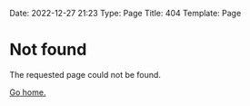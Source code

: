 Date: 2022-12-27 21:23
Type: Page
Title: 404
Template: Page


# Not found

The requested page could not be found.

[Go home.](/)